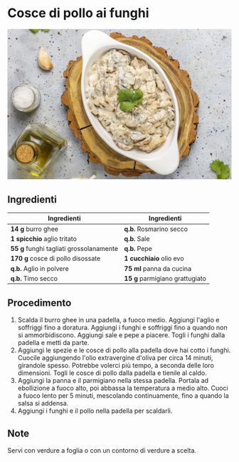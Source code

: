# Cosce di pollo ai funghi

![](../img/Cosce-di-pollo-ai-funghi.webp)

## Ingredienti

| Ingredienti                                | Ingredienti                       |
| ------------------------------------------ | --------------------------------- |
| **14 g** burro ghee                      | **q.b.** Rosmarino secco        |
| **1 spicchio** aglio tritato             | **q.b.** Sale                   |
| **55 g** funghi tagliati grossolanamente | **q.b.** Pepe                   |
| **170 g** cosce di pollo disossate       | **1 cucchiaio** olio evo        |
| **q.b.** Aglio in polvere                | **75 ml** panna da cucina       |
| **q.b.** Timo secco                      | **15 g** parmigiano grattugiato |

## Procedimento

1. Scalda il burro ghee in una padella, a fuoco medio. Aggiungi l'aglio e soffriggi fino a doratura. Aggiungi i funghi e soffriggi fino a quando non si ammorbidiscono. Aggiungi sale e pepe a piacere. Togli i funghi dalla padella e metti da parte.
2. Aggiungi le spezie e le cosce di pollo alla padella dove hai cotto i funghi. Cuocile aggiungendo l'olio extravergine d'oliva per circa 14 minuti, girandole spesso. Potrebbe volerci più tempo, a seconda delle loro dimensioni. Togli le cosce di pollo dalla padella e tienile al caldo.
3. Aggiungi la panna e il parmigiano nella stessa padella. Portala ad ebollizione a fuoco alto, poi abbassa la temperatura a medio alto. Cuoci a fuoco lento per 5 minuti, mescolando continuamente, fino a quando la salsa si addensa.
4. Aggiungi i funghi e il pollo nella padella per scaldarli.

## Note

Servi con verdure a foglia o con un contorno di verdure a scelta.
